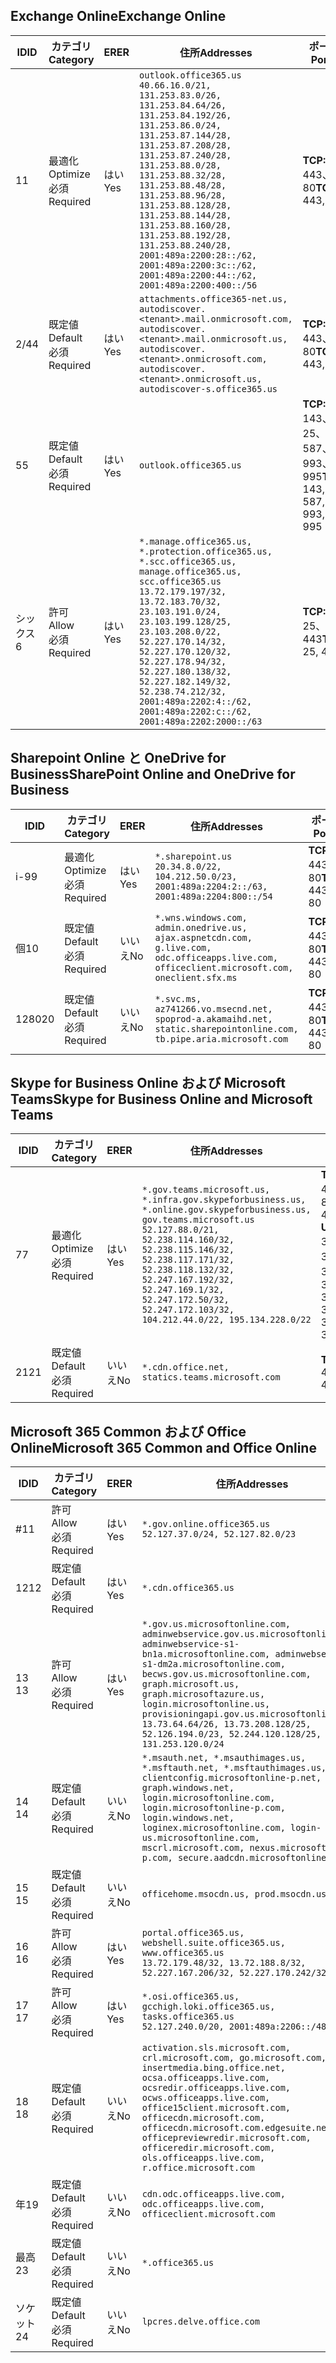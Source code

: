 <!--THIS FILE IS AUTOMATICALLY GENERATED. MANUAL CHANGES WILL BE OVERWRITTEN.-->
<!--Please contact the Office 365 Endpoints team with any questions.-->
<!--USGovGCCHigh endpoints version 2020010200-->
<!--File generated 2020-01-02 11:00:11.2921-->

## <a name="exchange-online"></a><span data-ttu-id="d887b-101">Exchange Online</span><span class="sxs-lookup"><span data-stu-id="d887b-101">Exchange Online</span></span>

<span data-ttu-id="d887b-102">ID</span><span class="sxs-lookup"><span data-stu-id="d887b-102">ID</span></span> | <span data-ttu-id="d887b-103">カテゴリ</span><span class="sxs-lookup"><span data-stu-id="d887b-103">Category</span></span> | <span data-ttu-id="d887b-104">ER</span><span class="sxs-lookup"><span data-stu-id="d887b-104">ER</span></span> | <span data-ttu-id="d887b-105">住所</span><span class="sxs-lookup"><span data-stu-id="d887b-105">Addresses</span></span> | <span data-ttu-id="d887b-106">ポート</span><span class="sxs-lookup"><span data-stu-id="d887b-106">Ports</span></span>
-- | -------------------- | --- | ------------------------------------------------------------------------------------------------------------------------------------------------------------------------------------------------------------------------------------------------------------------------------------------------------------------------------------------------------------------------------------------------------------------------------------------------ | -------------------------------
<span data-ttu-id="d887b-107">1</span><span class="sxs-lookup"><span data-stu-id="d887b-107">1</span></span> | <span data-ttu-id="d887b-108">最適化</span><span class="sxs-lookup"><span data-stu-id="d887b-108">Optimize</span></span><BR><span data-ttu-id="d887b-109">必須</span><span class="sxs-lookup"><span data-stu-id="d887b-109">Required</span></span> | <span data-ttu-id="d887b-110">はい</span><span class="sxs-lookup"><span data-stu-id="d887b-110">Yes</span></span> | `outlook.office365.us`<BR>`40.66.16.0/21, 131.253.83.0/26, 131.253.84.64/26, 131.253.84.192/26, 131.253.86.0/24, 131.253.87.144/28, 131.253.87.208/28, 131.253.87.240/28, 131.253.88.0/28, 131.253.88.32/28, 131.253.88.48/28, 131.253.88.96/28, 131.253.88.128/28, 131.253.88.144/28, 131.253.88.160/28, 131.253.88.192/28, 131.253.88.240/28, 2001:489a:2200:28::/62, 2001:489a:2200:3c::/62, 2001:489a:2200:44::/62, 2001:489a:2200:400::/56` | <span data-ttu-id="d887b-111">**TCP:** 443、80</span><span class="sxs-lookup"><span data-stu-id="d887b-111">**TCP:** 443, 80</span></span>
<span data-ttu-id="d887b-112">2/4</span><span class="sxs-lookup"><span data-stu-id="d887b-112">4</span></span> | <span data-ttu-id="d887b-113">既定値</span><span class="sxs-lookup"><span data-stu-id="d887b-113">Default</span></span><BR><span data-ttu-id="d887b-114">必須</span><span class="sxs-lookup"><span data-stu-id="d887b-114">Required</span></span> | <span data-ttu-id="d887b-115">はい</span><span class="sxs-lookup"><span data-stu-id="d887b-115">Yes</span></span> | `attachments.office365-net.us, autodiscover.<tenant>.mail.onmicrosoft.com, autodiscover.<tenant>.mail.onmicrosoft.us, autodiscover.<tenant>.onmicrosoft.com, autodiscover.<tenant>.onmicrosoft.us, autodiscover-s.office365.us` | <span data-ttu-id="d887b-116">**TCP:** 443、80</span><span class="sxs-lookup"><span data-stu-id="d887b-116">**TCP:** 443, 80</span></span>
<span data-ttu-id="d887b-117">5</span><span class="sxs-lookup"><span data-stu-id="d887b-117">5</span></span> | <span data-ttu-id="d887b-118">既定値</span><span class="sxs-lookup"><span data-stu-id="d887b-118">Default</span></span><BR><span data-ttu-id="d887b-119">必須</span><span class="sxs-lookup"><span data-stu-id="d887b-119">Required</span></span> | <span data-ttu-id="d887b-120">はい</span><span class="sxs-lookup"><span data-stu-id="d887b-120">Yes</span></span> | `outlook.office365.us` | <span data-ttu-id="d887b-121">**TCP:** 143、25、587、993、995</span><span class="sxs-lookup"><span data-stu-id="d887b-121">**TCP:** 143, 25, 587, 993, 995</span></span>
<span data-ttu-id="d887b-122">シックス</span><span class="sxs-lookup"><span data-stu-id="d887b-122">6</span></span> | <span data-ttu-id="d887b-123">許可</span><span class="sxs-lookup"><span data-stu-id="d887b-123">Allow</span></span><BR><span data-ttu-id="d887b-124">必須</span><span class="sxs-lookup"><span data-stu-id="d887b-124">Required</span></span> | <span data-ttu-id="d887b-125">はい</span><span class="sxs-lookup"><span data-stu-id="d887b-125">Yes</span></span> | `*.manage.office365.us, *.protection.office365.us, *.scc.office365.us, manage.office365.us, scc.office365.us`<BR>`13.72.179.197/32, 13.72.183.70/32, 23.103.191.0/24, 23.103.199.128/25, 23.103.208.0/22, 52.227.170.14/32, 52.227.170.120/32, 52.227.178.94/32, 52.227.180.138/32, 52.227.182.149/32, 52.238.74.212/32, 2001:489a:2202:4::/62, 2001:489a:2202:c::/62, 2001:489a:2202:2000::/63` | <span data-ttu-id="d887b-126">**TCP:** 25、443</span><span class="sxs-lookup"><span data-stu-id="d887b-126">**TCP:** 25, 443</span></span>

## <a name="sharepoint-online-and-onedrive-for-business"></a><span data-ttu-id="d887b-127">Sharepoint Online と OneDrive for Business</span><span class="sxs-lookup"><span data-stu-id="d887b-127">SharePoint Online and OneDrive for Business</span></span>

<span data-ttu-id="d887b-128">ID</span><span class="sxs-lookup"><span data-stu-id="d887b-128">ID</span></span> | <span data-ttu-id="d887b-129">カテゴリ</span><span class="sxs-lookup"><span data-stu-id="d887b-129">Category</span></span> | <span data-ttu-id="d887b-130">ER</span><span class="sxs-lookup"><span data-stu-id="d887b-130">ER</span></span> | <span data-ttu-id="d887b-131">住所</span><span class="sxs-lookup"><span data-stu-id="d887b-131">Addresses</span></span> | <span data-ttu-id="d887b-132">ポート</span><span class="sxs-lookup"><span data-stu-id="d887b-132">Ports</span></span>
-- | -------------------- | --- | --------------------------------------------------------------------------------------------------------------------------------------------- | ----------------
<span data-ttu-id="d887b-133">i-9</span><span class="sxs-lookup"><span data-stu-id="d887b-133">9</span></span> | <span data-ttu-id="d887b-134">最適化</span><span class="sxs-lookup"><span data-stu-id="d887b-134">Optimize</span></span><BR><span data-ttu-id="d887b-135">必須</span><span class="sxs-lookup"><span data-stu-id="d887b-135">Required</span></span> | <span data-ttu-id="d887b-136">はい</span><span class="sxs-lookup"><span data-stu-id="d887b-136">Yes</span></span> | `*.sharepoint.us`<BR>`20.34.8.0/22, 104.212.50.0/23, 2001:489a:2204:2::/63, 2001:489a:2204:800::/54` | <span data-ttu-id="d887b-137">**TCP:** 443、80</span><span class="sxs-lookup"><span data-stu-id="d887b-137">**TCP:** 443, 80</span></span>
<span data-ttu-id="d887b-138">個</span><span class="sxs-lookup"><span data-stu-id="d887b-138">10</span></span> | <span data-ttu-id="d887b-139">既定値</span><span class="sxs-lookup"><span data-stu-id="d887b-139">Default</span></span><BR><span data-ttu-id="d887b-140">必須</span><span class="sxs-lookup"><span data-stu-id="d887b-140">Required</span></span> | <span data-ttu-id="d887b-141">いいえ</span><span class="sxs-lookup"><span data-stu-id="d887b-141">No</span></span> | `*.wns.windows.com, admin.onedrive.us, ajax.aspnetcdn.com, g.live.com, odc.officeapps.live.com, officeclient.microsoft.com, oneclient.sfx.ms` | <span data-ttu-id="d887b-142">**TCP:** 443、80</span><span class="sxs-lookup"><span data-stu-id="d887b-142">**TCP:** 443, 80</span></span>
<span data-ttu-id="d887b-143">1280</span><span class="sxs-lookup"><span data-stu-id="d887b-143">20</span></span> | <span data-ttu-id="d887b-144">既定値</span><span class="sxs-lookup"><span data-stu-id="d887b-144">Default</span></span><BR><span data-ttu-id="d887b-145">必須</span><span class="sxs-lookup"><span data-stu-id="d887b-145">Required</span></span> | <span data-ttu-id="d887b-146">いいえ</span><span class="sxs-lookup"><span data-stu-id="d887b-146">No</span></span> | `*.svc.ms, az741266.vo.msecnd.net, spoprod-a.akamaihd.net, static.sharepointonline.com, tb.pipe.aria.microsoft.com` | <span data-ttu-id="d887b-147">**TCP:** 443、80</span><span class="sxs-lookup"><span data-stu-id="d887b-147">**TCP:** 443, 80</span></span>

## <a name="skype-for-business-online-and-microsoft-teams"></a><span data-ttu-id="d887b-148">Skype for Business Online および Microsoft Teams</span><span class="sxs-lookup"><span data-stu-id="d887b-148">Skype for Business Online and Microsoft Teams</span></span>

<span data-ttu-id="d887b-149">ID</span><span class="sxs-lookup"><span data-stu-id="d887b-149">ID</span></span> | <span data-ttu-id="d887b-150">カテゴリ</span><span class="sxs-lookup"><span data-stu-id="d887b-150">Category</span></span> | <span data-ttu-id="d887b-151">ER</span><span class="sxs-lookup"><span data-stu-id="d887b-151">ER</span></span> | <span data-ttu-id="d887b-152">住所</span><span class="sxs-lookup"><span data-stu-id="d887b-152">Addresses</span></span> | <span data-ttu-id="d887b-153">ポート</span><span class="sxs-lookup"><span data-stu-id="d887b-153">Ports</span></span>
-- | -------------------- | --- | --------------------------------------------------------------------------------------------------------------------------------------------------------------------------------------------------------------------------------------------------------------------------------------------------------------------------------- | ---------------------------------------------------
<span data-ttu-id="d887b-154">7</span><span class="sxs-lookup"><span data-stu-id="d887b-154">7</span></span> | <span data-ttu-id="d887b-155">最適化</span><span class="sxs-lookup"><span data-stu-id="d887b-155">Optimize</span></span><BR><span data-ttu-id="d887b-156">必須</span><span class="sxs-lookup"><span data-stu-id="d887b-156">Required</span></span> | <span data-ttu-id="d887b-157">はい</span><span class="sxs-lookup"><span data-stu-id="d887b-157">Yes</span></span> | `*.gov.teams.microsoft.us, *.infra.gov.skypeforbusiness.us, *.online.gov.skypeforbusiness.us, gov.teams.microsoft.us`<BR>`52.127.88.0/21, 52.238.114.160/32, 52.238.115.146/32, 52.238.117.171/32, 52.238.118.132/32, 52.247.167.192/32, 52.247.169.1/32, 52.247.172.50/32, 52.247.172.103/32, 104.212.44.0/22, 195.134.228.0/22` | <span data-ttu-id="d887b-158">**TCP:** 443、80</span><span class="sxs-lookup"><span data-stu-id="d887b-158">**TCP:** 443, 80</span></span><BR><span data-ttu-id="d887b-159">**UDP:** 3478、3479、3480、3481</span><span class="sxs-lookup"><span data-stu-id="d887b-159">**UDP:** 3478, 3479, 3480, 3481</span></span>
<span data-ttu-id="d887b-160">21</span><span class="sxs-lookup"><span data-stu-id="d887b-160">21</span></span> | <span data-ttu-id="d887b-161">既定値</span><span class="sxs-lookup"><span data-stu-id="d887b-161">Default</span></span><BR><span data-ttu-id="d887b-162">必須</span><span class="sxs-lookup"><span data-stu-id="d887b-162">Required</span></span> | <span data-ttu-id="d887b-163">いいえ</span><span class="sxs-lookup"><span data-stu-id="d887b-163">No</span></span> | `*.cdn.office.net, statics.teams.microsoft.com` | <span data-ttu-id="d887b-164">**TCP:** 443</span><span class="sxs-lookup"><span data-stu-id="d887b-164">**TCP:** 443</span></span>

## <a name="microsoft-365-common-and-office-online"></a><span data-ttu-id="d887b-165">Microsoft 365 Common および Office Online</span><span class="sxs-lookup"><span data-stu-id="d887b-165">Microsoft 365 Common and Office Online</span></span>

<span data-ttu-id="d887b-166">ID</span><span class="sxs-lookup"><span data-stu-id="d887b-166">ID</span></span> | <span data-ttu-id="d887b-167">カテゴリ</span><span class="sxs-lookup"><span data-stu-id="d887b-167">Category</span></span> | <span data-ttu-id="d887b-168">ER</span><span class="sxs-lookup"><span data-stu-id="d887b-168">ER</span></span> | <span data-ttu-id="d887b-169">住所</span><span class="sxs-lookup"><span data-stu-id="d887b-169">Addresses</span></span> | <span data-ttu-id="d887b-170">ポート</span><span class="sxs-lookup"><span data-stu-id="d887b-170">Ports</span></span>
-- | ------------------- | --- | --------------------------------------------------------------------------------------------------------------------------------------------------------------------------------------------------------------------------------------------------------------------------------------------------------------------------------------------------------------------------------------------------------------------- | ----------------
<span data-ttu-id="d887b-171">#</span><span class="sxs-lookup"><span data-stu-id="d887b-171">11</span></span> | <span data-ttu-id="d887b-172">許可</span><span class="sxs-lookup"><span data-stu-id="d887b-172">Allow</span></span><BR><span data-ttu-id="d887b-173">必須</span><span class="sxs-lookup"><span data-stu-id="d887b-173">Required</span></span> | <span data-ttu-id="d887b-174">はい</span><span class="sxs-lookup"><span data-stu-id="d887b-174">Yes</span></span> | `*.gov.online.office365.us`<BR>`52.127.37.0/24, 52.127.82.0/23` | <span data-ttu-id="d887b-175">**TCP:** 443</span><span class="sxs-lookup"><span data-stu-id="d887b-175">**TCP:** 443</span></span>
<span data-ttu-id="d887b-176">12</span><span class="sxs-lookup"><span data-stu-id="d887b-176">12</span></span> | <span data-ttu-id="d887b-177">既定値</span><span class="sxs-lookup"><span data-stu-id="d887b-177">Default</span></span><BR><span data-ttu-id="d887b-178">必須</span><span class="sxs-lookup"><span data-stu-id="d887b-178">Required</span></span> | <span data-ttu-id="d887b-179">はい</span><span class="sxs-lookup"><span data-stu-id="d887b-179">Yes</span></span> | `*.cdn.office365.us` | <span data-ttu-id="d887b-180">**TCP:** 443</span><span class="sxs-lookup"><span data-stu-id="d887b-180">**TCP:** 443</span></span>
<span data-ttu-id="d887b-181">13 </span><span class="sxs-lookup"><span data-stu-id="d887b-181">13</span></span> | <span data-ttu-id="d887b-182">許可</span><span class="sxs-lookup"><span data-stu-id="d887b-182">Allow</span></span><BR><span data-ttu-id="d887b-183">必須</span><span class="sxs-lookup"><span data-stu-id="d887b-183">Required</span></span> | <span data-ttu-id="d887b-184">はい</span><span class="sxs-lookup"><span data-stu-id="d887b-184">Yes</span></span> | `*.gov.us.microsoftonline.com, adminwebservice.gov.us.microsoftonline.com, adminwebservice-s1-bn1a.microsoftonline.com, adminwebservice-s1-dm2a.microsoftonline.com, becws.gov.us.microsoftonline.com, graph.microsoft.us, graph.microsoftazure.us, login.microsoftonline.us, provisioningapi.gov.us.microsoftonline.com`<BR>`13.73.64.64/26, 13.73.208.128/25, 52.126.194.0/23, 52.244.120.128/25, 131.253.120.0/24` | <span data-ttu-id="d887b-185">**TCP:** 443</span><span class="sxs-lookup"><span data-stu-id="d887b-185">**TCP:** 443</span></span>
<span data-ttu-id="d887b-186">14 </span><span class="sxs-lookup"><span data-stu-id="d887b-186">14</span></span> | <span data-ttu-id="d887b-187">既定値</span><span class="sxs-lookup"><span data-stu-id="d887b-187">Default</span></span><BR><span data-ttu-id="d887b-188">必須</span><span class="sxs-lookup"><span data-stu-id="d887b-188">Required</span></span> | <span data-ttu-id="d887b-189">いいえ</span><span class="sxs-lookup"><span data-stu-id="d887b-189">No</span></span> | `*.msauth.net, *.msauthimages.us, *.msftauth.net, *.msftauthimages.us, clientconfig.microsoftonline-p.net, graph.windows.net, login.microsoftonline.com, login.microsoftonline-p.com, login.windows.net, loginex.microsoftonline.com, login-us.microsoftonline.com, mscrl.microsoft.com, nexus.microsoftonline-p.com, secure.aadcdn.microsoftonline-p.com` | <span data-ttu-id="d887b-190">**TCP:** 443</span><span class="sxs-lookup"><span data-stu-id="d887b-190">**TCP:** 443</span></span>
<span data-ttu-id="d887b-191">15 </span><span class="sxs-lookup"><span data-stu-id="d887b-191">15</span></span> | <span data-ttu-id="d887b-192">既定値</span><span class="sxs-lookup"><span data-stu-id="d887b-192">Default</span></span><BR><span data-ttu-id="d887b-193">必須</span><span class="sxs-lookup"><span data-stu-id="d887b-193">Required</span></span> | <span data-ttu-id="d887b-194">いいえ</span><span class="sxs-lookup"><span data-stu-id="d887b-194">No</span></span> | `officehome.msocdn.us, prod.msocdn.us` | <span data-ttu-id="d887b-195">**TCP:** 443、80</span><span class="sxs-lookup"><span data-stu-id="d887b-195">**TCP:** 443, 80</span></span>
<span data-ttu-id="d887b-196">16 </span><span class="sxs-lookup"><span data-stu-id="d887b-196">16</span></span> | <span data-ttu-id="d887b-197">許可</span><span class="sxs-lookup"><span data-stu-id="d887b-197">Allow</span></span><BR><span data-ttu-id="d887b-198">必須</span><span class="sxs-lookup"><span data-stu-id="d887b-198">Required</span></span> | <span data-ttu-id="d887b-199">はい</span><span class="sxs-lookup"><span data-stu-id="d887b-199">Yes</span></span> | `portal.office365.us, webshell.suite.office365.us, www.office365.us`<BR>`13.72.179.48/32, 13.72.188.8/32, 52.227.167.206/32, 52.227.170.242/32` | <span data-ttu-id="d887b-200">**TCP:** 443、80</span><span class="sxs-lookup"><span data-stu-id="d887b-200">**TCP:** 443, 80</span></span>
<span data-ttu-id="d887b-201">17 </span><span class="sxs-lookup"><span data-stu-id="d887b-201">17</span></span> | <span data-ttu-id="d887b-202">許可</span><span class="sxs-lookup"><span data-stu-id="d887b-202">Allow</span></span><BR><span data-ttu-id="d887b-203">必須</span><span class="sxs-lookup"><span data-stu-id="d887b-203">Required</span></span> | <span data-ttu-id="d887b-204">はい</span><span class="sxs-lookup"><span data-stu-id="d887b-204">Yes</span></span> | `*.osi.office365.us, gcchigh.loki.office365.us, tasks.office365.us`<BR>`52.127.240.0/20, 2001:489a:2206::/48` | <span data-ttu-id="d887b-205">**TCP:** 443</span><span class="sxs-lookup"><span data-stu-id="d887b-205">**TCP:** 443</span></span>
<span data-ttu-id="d887b-206">18 </span><span class="sxs-lookup"><span data-stu-id="d887b-206">18</span></span> | <span data-ttu-id="d887b-207">既定値</span><span class="sxs-lookup"><span data-stu-id="d887b-207">Default</span></span><BR><span data-ttu-id="d887b-208">必須</span><span class="sxs-lookup"><span data-stu-id="d887b-208">Required</span></span> | <span data-ttu-id="d887b-209">いいえ</span><span class="sxs-lookup"><span data-stu-id="d887b-209">No</span></span> | `activation.sls.microsoft.com, crl.microsoft.com, go.microsoft.com, insertmedia.bing.office.net, ocsa.officeapps.live.com, ocsredir.officeapps.live.com, ocws.officeapps.live.com, office15client.microsoft.com, officecdn.microsoft.com, officecdn.microsoft.com.edgesuite.net, officepreviewredir.microsoft.com, officeredir.microsoft.com, ols.officeapps.live.com, r.office.microsoft.com` | <span data-ttu-id="d887b-210">**TCP:** 443、80</span><span class="sxs-lookup"><span data-stu-id="d887b-210">**TCP:** 443, 80</span></span>
<span data-ttu-id="d887b-211">年</span><span class="sxs-lookup"><span data-stu-id="d887b-211">19</span></span> | <span data-ttu-id="d887b-212">既定値</span><span class="sxs-lookup"><span data-stu-id="d887b-212">Default</span></span><BR><span data-ttu-id="d887b-213">必須</span><span class="sxs-lookup"><span data-stu-id="d887b-213">Required</span></span> | <span data-ttu-id="d887b-214">いいえ</span><span class="sxs-lookup"><span data-stu-id="d887b-214">No</span></span> | `cdn.odc.officeapps.live.com, odc.officeapps.live.com, officeclient.microsoft.com` | <span data-ttu-id="d887b-215">**TCP:** 443、80</span><span class="sxs-lookup"><span data-stu-id="d887b-215">**TCP:** 443, 80</span></span>
<span data-ttu-id="d887b-216">最高</span><span class="sxs-lookup"><span data-stu-id="d887b-216">23</span></span> | <span data-ttu-id="d887b-217">既定値</span><span class="sxs-lookup"><span data-stu-id="d887b-217">Default</span></span><BR><span data-ttu-id="d887b-218">必須</span><span class="sxs-lookup"><span data-stu-id="d887b-218">Required</span></span> | <span data-ttu-id="d887b-219">いいえ</span><span class="sxs-lookup"><span data-stu-id="d887b-219">No</span></span> | `*.office365.us` | <span data-ttu-id="d887b-220">**TCP:** 443、80</span><span class="sxs-lookup"><span data-stu-id="d887b-220">**TCP:** 443, 80</span></span>
<span data-ttu-id="d887b-221">ソケット</span><span class="sxs-lookup"><span data-stu-id="d887b-221">24</span></span> | <span data-ttu-id="d887b-222">既定値</span><span class="sxs-lookup"><span data-stu-id="d887b-222">Default</span></span><BR><span data-ttu-id="d887b-223">必須</span><span class="sxs-lookup"><span data-stu-id="d887b-223">Required</span></span> | <span data-ttu-id="d887b-224">いいえ</span><span class="sxs-lookup"><span data-stu-id="d887b-224">No</span></span> | `lpcres.delve.office.com` | <span data-ttu-id="d887b-225">**TCP:** 443</span><span class="sxs-lookup"><span data-stu-id="d887b-225">**TCP:** 443</span></span>

